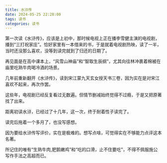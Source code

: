 ```yaml
---
title: 水浒传
date: 2024-05-25 22:28:00
tags: 读书
categories: 读书
---
```


第一次读《水浒传》，应该是上初中，那时候电视上正在播李雪健主演的电视剧，播到“三打祝家庄”。恰好家里有一本借来的书，于是就着电视剧热映，读了一半，当时还没那么喜欢，没等到读完就到了归还的日期了。

<!-- more -->
再见面是在高中课本上，“风雪山神庙”和“智取生辰纲”，尤其向往林冲裹着棉被在庙里吃熟牛肉喝冷酒的场景。

几年前重新翻开《水浒传》，读到宋江蒙九天玄女授天书三卷，因为实在是对宋江喜欢不起来，再次作罢。

这些年，电视剧已经反复看过无数遍。但情节删减始终觉得不过瘾，于是又把原著找了出来。

距离初读水浒，已经过了十几年，这一次，终于耐着性子读完了。

读完后拖着一个多月了，也没写感想。

因为要给水浒传写评价，实在是极难的。想写点啥，可觉得实在不够能力点评这本名著。

所记住的唯有“生熟牛肉,肥鹅嫩鸡”和“吃的口滑，止不住要吃”，不得不佩服施公写作手法之高超而已。
